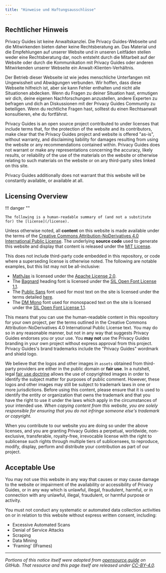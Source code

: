 ```yaml
---
title: "Hinweise und Haftungsausschlüsse"
---
```


## Rechtlicher Hinweis

Privacy Guides ist keine Anwaltskanzlei. Die Privacy Guides-Webseite und die Mitwirkenden bieten daher keine Rechtsberatung an. Das Material und die Empfehlungen auf unserer Website und in unseren Leitfäden stellen weder eine Rechtsberatung dar, noch entsteht durch die Mitarbeit auf der Website oder durch die Kommunikation mit Privacy Guides oder anderen Mitwirkenden unserer Webseite ein Anwalt-Klienten-Verhältnis.

Der Betrieb dieser Webseite ist wie jedes menschliche Unterfangen mit Ungewissheit und Abwägungen verbunden. Wir hoffen, dass diese Webseite hilfreich ist, aber sie kann Fehler enthalten und nicht alle Situationen abdecken. Wenn du Fragen zu deiner Situation hast, ermutigen wir dich, deine eigenen Nachforschungen anzustellen, andere Experten zu befragen und dich an Diskussionen mit der Privacy Guides Community zu beteiligen. Wenn du rechtliche Fragen hast, solltest du einen Rechtsanwalt konsultieren, ehe du fortfährst.

Privacy Guides is an open source project contributed to under licenses that include terms that, for the protection of the website and its contributors, make clear that the Privacy Guides project and website is offered "as-is", without warranty, and disclaiming liability for damages resulting from using the website or any recommendations contained within. Privacy Guides does not warrant or make any representations concerning the accuracy, likely results, or reliability of the use of the materials on the website or otherwise relating to such materials on the website or on any third-party sites linked on this site.

Privacy Guides additionally does not warrant that this website will be constantly available, or available at all.

## Licensing Overview

!!! danger ""

    The following is a human-readable summary of (and not a substitute for) the [license](/license).

Unless otherwise noted, all **content** on this website is made available under the terms of the [Creative Commons Attribution-NoDerivatives 4.0 International Public License](https://github.com/privacyguides/privacyguides.org/blob/main/LICENSE). The underlying **source code** used to generate this website and display that content is released under the [MIT License](https://github.com/privacyguides/privacyguides.org/tree/main/LICENSE-CODE).

This does not include third-party code embedded in this repository, or code where a superseding license is otherwise noted. The following are notable examples, but this list may not be all-inclusive:

* [MathJax](https://github.com/privacyguides/privacyguides.org/blob/main/theme/assets/javascripts/mathjax.js) is licensed under the [Apache License 2.0](https://github.com/privacyguides/privacyguides.org/blob/main/docs/assets/javascripts/LICENSE.mathjax.txt).
* The [Bagnard](https://github.com/privacyguides/brand/tree/main/WOFF/bagnard) heading font is licensed under the [SIL Open Font License 1.1](https://github.com/privacyguides/brand/blob/main/WOFF/bagnard/LICENSE.txt).
* The [Public Sans](https://github.com/privacyguides/brand/tree/main/WOFF/public_sans) font used for most text on the site is licensed under the terms detailed [here](https://github.com/privacyguides/brand/blob/main/WOFF/public_sans/LICENSE.txt).
* The [DM Mono](https://github.com/privacyguides/brand/tree/main/WOFF/dm_mono) font used for monospaced text on the site is licensed under the [SIL Open Font License 1.1](https://github.com/privacyguides/brand/blob/main/WOFF/dm_mono/LICENSE.txt).

This means that you can use the human-readable content in this repository for your own project, per the terms outlined in the Creative Commons Attribution-NoDerivatives 4.0 International Public License text. You may do so in any reasonable manner, but not in any way that suggests Privacy Guides endorses you or your use. You **may not** use the Privacy Guides branding in your own project without express approval from this project. Privacy Guides's brand trademarks include the "Privacy Guides" wordmark and shield logo.

We believe that the logos and other images in `assets` obtained from third-party providers are either in the public domain or **fair use**. In a nutshell, legal [fair use doctrine](https://www.copyright.gov/fair-use/more-info.html) allows the use of copyrighted images in order to identify the subject matter for purposes of public comment. However, these logos and other images may still be subject to trademark laws in one or more jurisdictions. Before using this content, please ensure that it is used to identify the entity or organization that owns the trademark and that you have the right to use it under the laws which apply in the circumstances of your intended use. *When copying content from this website, you are solely responsible for ensuring that you do not infringe someone else's trademark or copyright.*

When you contribute to our website you are doing so under the above licenses, and you are granting Privacy Guides a perpetual, worldwide, non-exclusive, transferable, royalty-free, irrevocable license with the right to sublicense such rights through multiple tiers of sublicensees, to reproduce, modify, display, perform and distribute your contribution as part of our project.

## Acceptable Use

You may not use this website in any way that causes or may cause damage to the website or impairment of the availability or accessibility of Privacy Guides, or in any way which is unlawful, illegal, fraudulent, harmful, or in connection with any unlawful, illegal, fraudulent, or harmful purpose or activity.

You must not conduct any systematic or automated data collection activities on or in relation to this website without express written consent, including:

* Excessive Automated Scans
* Denial of Service Attacks
* Scraping
* Data Mining
* 'Framing' (IFrames)

---

*Portions of this notice itself were adopted from [opensource.guide](https://github.com/github/opensource.guide/blob/master/notices.md) on GitHub. That resource and this page itself are released under [CC-BY-4.0](https://creativecommons.org/licenses/by-sa/4.0/).*
